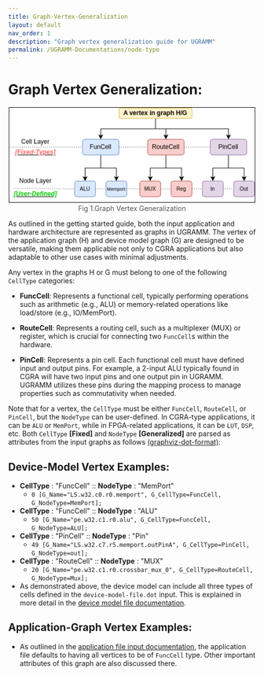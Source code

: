 ```yaml
---
title: Graph-Vertex-Generalization
layout: default
nav_order: 1
description: "Graph vertex generalization guide for UGRAMM"
permalink: /UGRAMM-Documentations/node-type
---
```


# Graph Vertex Generalization:

<div style="text-align: center;">
    <img src="../../assets/Graph_Vertex.png" alt="Fig 1.Graph Vertex Generalization" style="border: 1px solid black; width: 500px;">
    <figcaption style="font-size: 14px; color: #555;">Fig 1.Graph Vertex Generalization</figcaption>
</div>

As outlined in the getting started guide, both the input application and hardware architecture are represented as graphs in UGRAMM. The vertex of the application graph (H) and device model graph (G) are designed to be versatile, making them applicable not only to CGRA applications but also adaptable to other use cases with minimal adjustments.

Any vertex in the graphs H or G must belong to one of the following `CellType` categories:

- **FuncCell**: Represents a functional cell, typically performing operations such as arithmetic (e.g., ALU) or memory-related operations like load/store (e.g., IO/MemPort).

- **RouteCell**: Represents a routing cell, such as a multiplexer (MUX) or register, which is crucial for connecting two `FuncCell`s within the hardware.

- **PinCell**: Represents a pin cell. Each functional cell must have defined input and output pins. For example, a 2-input ALU typically found in CGRA will have two input pins and one output pin in UGRAMM. UGRAMM utilizes these pins during the mapping process to manage properties such as commutativity when needed.

Note that for a vertex, the `CellType` must be either `FuncCell`, `RouteCell`, or `PinCell`, but the `NodeType` can be user-defined. In CGRA-type applications, it can be `ALU` or `MemPort`, while in FPGA-related applications, it can be `LUT`, `DSP`, etc. Both `CellType` **[Fixed]** and `NodeType` **[Generalized]** are parsed as attributes from the input graphs as follows [(graphviz-dot-format)](https://graphviz.org/doc/info/lang.html):

## Device-Model Vertex Examples:

- **CellType** : "FuncCell" :: **NodeType** : "MemPort"
    - `0 [G_Name="LS.w32.c0.r0.memport", G_CellType=FuncCell, G_NodeType=MemPort];`
- **CellType** : "FuncCell" :: **NodeType** : "ALU" 
    - `50 [G_Name="pe.w32.c1.r0.alu", G_CellType=FuncCell, G_NodeType=ALU];`
- **CellType** : "PinCell" :: **NodeType** : "Pin"
    - `49 [G_Name="LS.w32.c7.r5.memport.outPinA", G_CellType=PinCell, G_NodeType=out];`
- **CellType** : "RouteCell" :: **NodeType** : "MUX"
    - `20 [G_Name="pe.w32.c1.r0.crossbar_mux_0", G_CellType=RouteCell, G_NodeType=Mux];`
- As demonstrated above, the device model can include all three types of cells defined in the `device-model-file.dot` input. This is explained in more detail in the [device model file documentation](/device-model-file.html).

## Application-Graph Vertex Examples:

- As outlined in the [application file input documentation](/application-file.html ), the application file defaults to having all vertices to be of `FuncCell` type. Other important attributes of this graph are also discussed there.
